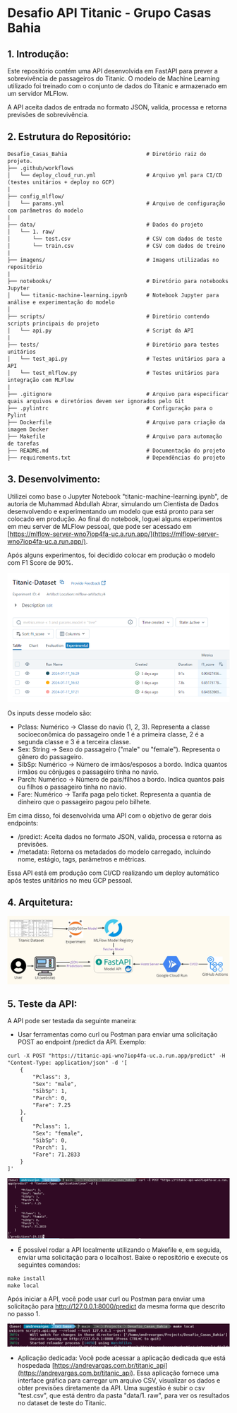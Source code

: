 # Desafio API Titanic - Grupo Casas Bahia

## 1. Introdução:

Este repositório contém uma API desenvolvida em FastAPI para prever a sobrevivência de passageiros do Titanic. O modelo de Machine Learning utilizado foi treinado com o conjunto de dados do Titanic e armazenado em um servidor MLFlow. 

A API aceita dados de entrada no formato JSON, valida, processa e retorna previsões de sobrevivência.

## 2. Estrutura do Repositório:

```
Desafio_Casas_Bahia                         # Diretório raiz do projeto.
├── .github/workflows
│   └── deploy_cloud_run.yml                # Arquivo yml para CI/CD (testes unitários + deploy no GCP)
|   
├── config_mlflow/
│   └── params.yml                          # Arquivo de configuração com parâmetros do modelo
|                  
├── data/                                   # Dados do projeto
│   └── 1. raw/                             
│       └── test.csv                        # CSV com dados de teste
│       └── train.csv                       # CSV com dados de treino
|
├── imagens/                                # Imagens utilizadas no repositório
|
├── notebooks/                              # Diretório para notebooks Jupyter
│   └── titanic-machine-learning.ipynb      # Notebook Jupyter para análise e experimentação do modelo
│
├── scripts/                                # Diretório contendo scripts principais do projeto
│   └── api.py                              # Script da API
|
├── tests/                                  # Diretório para testes unitários
│   └── test_api.py                         # Testes unitários para a API
│   └── test_mlflow.py                      # Testes unitários para integração com MLFlow
|
├── .gitignore                              # Arquivo para especificar quais arquivos e diretórios devem ser ignorados pelo Git
├── .pylintrc                               # Configuração para o Pylint
├── Dockerfile                              # Arquivo para criação da imagem Docker
├── Makefile                                # Arquivo para automação de tarefas
├── README.md                               # Documentação do projeto
├── requirements.txt                        # Dependências do projeto
```

## 3. Desenvolvimento:

Utilizei como base o Jupyter Notebook "titanic-machine-learning.ipynb", de autoria de Muhammad Abdullah Abrar, simulando um Cientista de Dados desenvolvendo e experimentando um modelo que está pronto para ser colocado em produção. Ao final do notebook, loguei alguns experimentos em meu server de MLFlow pessoal, que pode ser acessado em [https://mlflow-server-wno7iop4fa-uc.a.run.app/](https://mlflow-server-wno7iop4fa-uc.a.run.app/).

Após alguns experimentos, foi decidido colocar em produção o modelo com F1 Score de 90%.

![exp mlflow](imagens/mlflow1.png)

Os inputs desse modelo são:

- Pclass: Numérico -> Classe do navio (1, 2, 3). Representa a classe socioeconômica do passageiro onde 1 é a primeira classe, 2 é a segunda classe e 3 é a terceira classe.
- Sex: String -> Sexo do passageiro ("male" ou "female"). Representa o gênero do passageiro.
- SibSp: Numérico -> Número de irmãos/esposos a bordo. Indica quantos irmãos ou cônjuges o passageiro tinha no navio.
- Parch: Numérico -> Número de pais/filhos a bordo. Indica quantos pais ou filhos o passageiro tinha no navio.
- Fare: Numérico -> Tarifa paga pelo ticket. Representa a quantia de dinheiro que o passageiro pagou pelo bilhete.

Em cima disso, foi desenvolvida uma API com o objetivo de gerar dois endpoints:

- /predict: Aceita dados no formato JSON, valida, processa e retorna as previsões.
- /metadata: Retorna os metadados do modelo carregado, incluindo nome, estágio, tags, parâmetros e métricas.

Essa API está em produção com CI/CD realizando um deploy automático após testes unitários no meu GCP pessoal.

## 4. Arquitetura:

![arquitetura](imagens/arquitetura.jpg)

## 5. Teste da API:

A API pode ser testada da seguinte maneira:

- Usar ferramentas como curl ou Postman para enviar uma solicitação POST ao endpoint /predict da API. Exemplo:

```
curl -X POST "https://titanic-api-wno7iop4fa-uc.a.run.app/predict" -H "Content-Type: application/json" -d '[
    {
        "Pclass": 3,
        "Sex": "male",
        "SibSp": 1,
        "Parch": 0,
        "Fare": 7.25
    },
    {
        "Pclass": 1,
        "Sex": "female",
        "SibSp": 0,
        "Parch": 1,
        "Fare": 71.2833
    }
]'
```

![curl](imagens/prediction.png)

- É possível rodar a API localmente utilizando o Makefile e, em seguida, enviar uma solicitação para o localhost. Baixe o repositório e execute os seguintes comandos:

```
make install
make local
```

Após iniciar a API, você pode usar curl ou Postman para enviar uma solicitação para http://127.0.0.1:8000/predict da mesma forma que descrito no passo 1.

![local](imagens/local.png)

- Aplicação dedicada: Você pode acessar a aplicação dedicada que está hospedada [https://andrevargas.com.br/titanic_api](https://andrevargas.com.br/titanic_api). Essa aplicação fornece uma interface gráfica para carregar um arquivo CSV, visualizar os dados e obter previsões diretamente da API. Uma sugestão é subir o csv "test.csv", que está dentro da pasta "data/1. raw", para ver os resultados no dataset de teste do Titanic.
